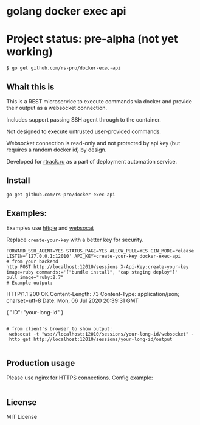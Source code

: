 # golang docker exec api

# Project status: pre-alpha (not yet working)

```
$ go get github.com/rs-pro/docker-exec-api
```

## Whait this is

This is a REST microservice to execute commands via docker and provide their output as a websocket connection.

Includes support passing SSH agent through to the container.

Not designed to execute untrusted user-provided commands.

Websocket connection is read-only and not protected by api key (but requires a random docker id) by design.

Developed for [rtrack.ru](https://rtrack.ru) as a part of deployment automation service.

## Install

```
go get github.com/rs-pro/docker-exec-api
```

## Examples:

Examples use [httpie](https://httpie.org/) and [websocat](https://github.com/vi/websocat)

Replace ```create-your-key``` with a better key for security.

```
FORWARD_SSH_AGENT=YES STATUS_PAGE=YES ALLOW_PULL=YES GIN_MODE=release LISTEN='127.0.0.1:12010' API_KEY=create-your-key docker-exec-api
# from your backend
http POST http://localhost:12010/sessions X-Api-Key:create-your-key image=ruby commands:='["bundle install", "cap staging deploy"]' pull_image="ruby:2.7"
# Example output:
```
HTTP/1.1 200 OK
Content-Length: 73
Content-Type: application/json; charset=utf-8
Date: Mon, 06 Jul 2020 20:39:31 GMT

{
    "ID": "your-long-id"
}
```

# from client's browser to show output:
 websocat -t "ws://localhost:12010/sessions/your-long-id/websocket" -
 http get http://localhost:12010/sessions/your-long-id/output
 
```

## Production usage

Please use nginx for HTTPS connections.
Config example:

```

```

## License

MIT License
